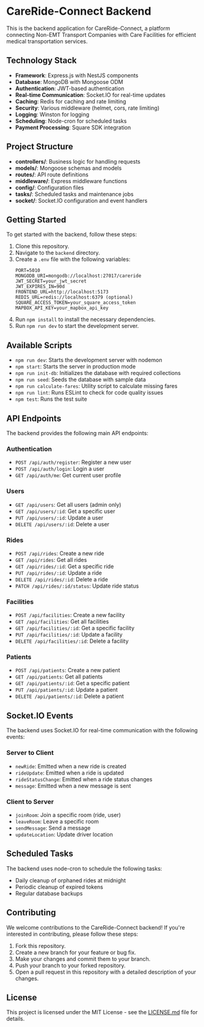 # CareRide-Connect Backend

This is the backend application for CareRide-Connect, a platform connecting Non-EMT Transport Companies with Care Facilities for efficient medical transportation services.

## Technology Stack

- **Framework**: Express.js with NestJS components
- **Database**: MongoDB with Mongoose ODM
- **Authentication**: JWT-based authentication
- **Real-time Communication**: Socket.IO for real-time updates
- **Caching**: Redis for caching and rate limiting
- **Security**: Various middleware (helmet, cors, rate limiting)
- **Logging**: Winston for logging
- **Scheduling**: Node-cron for scheduled tasks
- **Payment Processing**: Square SDK integration

## Project Structure

- **controllers/**: Business logic for handling requests
- **models/**: Mongoose schemas and models
- **routes/**: API route definitions
- **middleware/**: Express middleware functions
- **config/**: Configuration files
- **tasks/**: Scheduled tasks and maintenance jobs
- **socket/**: Socket.IO configuration and event handlers

## Getting Started

To get started with the backend, follow these steps:

1. Clone this repository.
2. Navigate to the `backend` directory.
3. Create a `.env` file with the following variables:
   ```
   PORT=5010
   MONGODB_URI=mongodb://localhost:27017/careride
   JWT_SECRET=your_jwt_secret
   JWT_EXPIRES_IN=90d
   FRONTEND_URL=http://localhost:5173
   REDIS_URL=redis://localhost:6379 (optional)
   SQUARE_ACCESS_TOKEN=your_square_access_token
   MAPBOX_API_KEY=your_mapbox_api_key
   ```
4. Run `npm install` to install the necessary dependencies.
5. Run `npm run dev` to start the development server.

## Available Scripts

- `npm run dev`: Starts the development server with nodemon
- `npm start`: Starts the server in production mode
- `npm run init-db`: Initializes the database with required collections
- `npm run seed`: Seeds the database with sample data
- `npm run calculate-fares`: Utility script to calculate missing fares
- `npm run lint`: Runs ESLint to check for code quality issues
- `npm test`: Runs the test suite

## API Endpoints

The backend provides the following main API endpoints:

### Authentication
- `POST /api/auth/register`: Register a new user
- `POST /api/auth/login`: Login a user
- `GET /api/auth/me`: Get current user profile

### Users
- `GET /api/users`: Get all users (admin only)
- `GET /api/users/:id`: Get a specific user
- `PUT /api/users/:id`: Update a user
- `DELETE /api/users/:id`: Delete a user

### Rides
- `POST /api/rides`: Create a new ride
- `GET /api/rides`: Get all rides
- `GET /api/rides/:id`: Get a specific ride
- `PUT /api/rides/:id`: Update a ride
- `DELETE /api/rides/:id`: Delete a ride
- `PATCH /api/rides/:id/status`: Update ride status

### Facilities
- `POST /api/facilities`: Create a new facility
- `GET /api/facilities`: Get all facilities
- `GET /api/facilities/:id`: Get a specific facility
- `PUT /api/facilities/:id`: Update a facility
- `DELETE /api/facilities/:id`: Delete a facility

### Patients
- `POST /api/patients`: Create a new patient
- `GET /api/patients`: Get all patients
- `GET /api/patients/:id`: Get a specific patient
- `PUT /api/patients/:id`: Update a patient
- `DELETE /api/patients/:id`: Delete a patient

## Socket.IO Events

The backend uses Socket.IO for real-time communication with the following events:

### Server to Client
- `newRide`: Emitted when a new ride is created
- `rideUpdate`: Emitted when a ride is updated
- `rideStatusChange`: Emitted when a ride status changes
- `message`: Emitted when a new message is sent

### Client to Server
- `joinRoom`: Join a specific room (ride, user)
- `leaveRoom`: Leave a specific room
- `sendMessage`: Send a message
- `updateLocation`: Update driver location

## Scheduled Tasks

The backend uses node-cron to schedule the following tasks:

- Daily cleanup of orphaned rides at midnight
- Periodic cleanup of expired tokens
- Regular database backups

## Contributing

We welcome contributions to the CareRide-Connect backend! If you're interested in contributing, please follow these steps:

1. Fork this repository.
2. Create a new branch for your feature or bug fix.
3. Make your changes and commit them to your branch.
4. Push your branch to your forked repository.
5. Open a pull request in this repository with a detailed description of your changes.

## License

This project is licensed under the MIT License - see the [LICENSE.md](../LICENSE.md) file for details.
